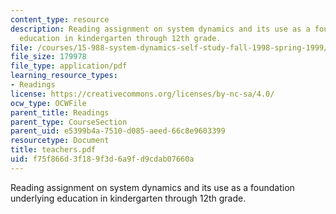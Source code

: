 ```yaml
---
content_type: resource
description: Reading assignment on system dynamics and its use as a foundation underlying
  education in kindergarten through 12th grade.
file: /courses/15-988-system-dynamics-self-study-fall-1998-spring-1999/f75f866d3f189f3d6a9fd9cdab07660a_teachers.pdf
file_size: 179978
file_type: application/pdf
learning_resource_types:
- Readings
license: https://creativecommons.org/licenses/by-nc-sa/4.0/
ocw_type: OCWFile
parent_title: Readings
parent_type: CourseSection
parent_uid: e5399b4a-7510-d085-aeed-66c8e9603399
resourcetype: Document
title: teachers.pdf
uid: f75f866d-3f18-9f3d-6a9f-d9cdab07660a
---
```

Reading assignment on system dynamics and its use as a foundation underlying education in kindergarten through 12th grade.